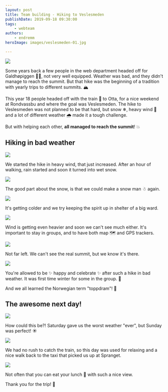 ```yaml
---
layout: post
title: Team building - Hiking to Veslesmeden
publishDate: 2019-09-18 09:30:00
tags: 
    - webteam
authors:
    - endremm
heroImage: images/veslesmeden-01.jpg

---
```

![](images/veslesmeden-01.jpg)

Some years back a few people in the web department headed off for Galdhøpiggen 🎒🥾, not very well equipped. Weather was bad, and they didn't manage to reach the summit. But that hike was the beginning of a tradition with yearly trips to different summits. 🏔

This year 18 people headed off with the train 🚝 to Otta, for a nice weekend at Rondvassbu and where the goal was Veslesmeden. The hike to Veslesmeden was not planned to be that hard, but snow ❄, heavy wind 💨 and a lot of different weather 🌧 made it a tough challenge.

But with helping each other, **all managed to reach the summit**! 💥

## Hiking in bad weather

![](images/veslesmeden-02.jpg)

We started the hike in heavy wind, that just increased. After an hour of walking, rain started and soon it turned into wet snow.

![](images/veslesmeden-03.jpg)

The good part about the snow, is that we could make a snow man ☃ again.

![](images/veslesmeden-04.jpg)

It's getting colder and we try keeping the spirit up in shelter of a big ward. 

![](images/veslesmeden-05.jpg)

Wind is getting even heavier and soon we can't see much either. It's important to stay in groups, and to have both map 🗺 and GPS trackers.

![](images/veslesmeden-06.jpg)

Not far left. We can't see the real summit, but we know it's there.

![](images/veslesmeden-07.jpg)

You're allowed to be ✨ happy and celebrate ✨ after such a hike in bad weather. It was first time winter for some in the group. 🥶

And we all learned the Norwegian term "toppdram"! 🍾

## The awesome next day! 

![](images/veslesmeden-08.jpg)

How could this be?! Saturday gave us the worst weather "ever", but Sunday was perfect! ☀️

![](images/veslesmeden-09.jpg)

We had no rush to catch the train, so this day was used for relaxing and a nice walk back to the taxi that picked us up at Spranget. 

![](images/veslesmeden-10.jpg)

Not often that you can eat your lunch 👝 with such a nice view.

Thank you for the trip! 🌟

